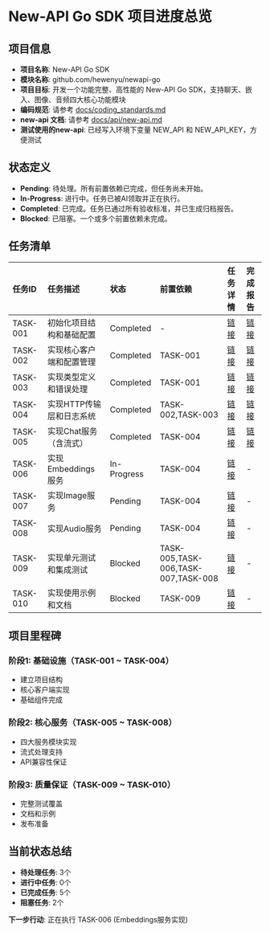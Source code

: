 # New-API Go SDK 项目进度总览

## 项目信息
- **项目名称**: New-API Go SDK
- **模块名称**: github.com/hewenyu/newapi-go
- **项目目标**: 开发一个功能完整、高性能的 New-API Go SDK，支持聊天、嵌入、图像、音频四大核心功能模块
- **编码规范**: 请参考 [docs/coding_standards.md](../../docs/coding_standards.md)
- **new-api 文档**: 请参考 [docs/api/new-api.md](../../docs/api/new-api.md)
- **测试使用的new-api**: 已经写入环境下变量 NEW_API 和 NEW_API_KEY，方便测试



## 状态定义
- **Pending**: 待处理。所有前置依赖已完成，但任务尚未开始。
- **In-Progress**: 进行中。任务已被AI领取并正在执行。
- **Completed**: 已完成。任务已通过所有验收标准，并已生成归档报告。
- **Blocked**: 已阻塞。一个或多个前置依赖未完成。

## 任务清单

| 任务ID   | 任务描述                               | 状态        | 前置依赖        | 任务详情                                      | 完成报告                                    |
| :------- | :------------------------------------- | :---------- | :-------------- | :-------------------------------------------- | :------------------------------------------ |
| TASK-001 | 初始化项目结构和基础配置               | Completed   | -               | [链接](./TASK-001_init_project.md)            | [链接](../../issues/TASK-001_init_project.md) |
| TASK-002 | 实现核心客户端和配置管理               | Completed   | TASK-001        | [链接](./TASK-002_core_client.md)            | [链接](../../issues/TASK-002_core_client.md) |
| TASK-003 | 实现类型定义和错误处理                 | Completed   | TASK-001        | [链接](./TASK-003_types_errors.md)           | [链接](../../issues/TASK-003_types_errors.md) |
| TASK-004 | 实现HTTP传输层和日志系统               | Completed   | TASK-002,TASK-003 | [链接](./TASK-004_http_logger.md)           | [链接](../../issues/TASK-004_http_logger.md) |
| TASK-005 | 实现Chat服务（含流式）                 | Completed   | TASK-004        | [链接](./TASK-005_chat_service.md)           | [链接](../../issues/TASK-005_chat_service.md) |
| TASK-006 | 实现Embeddings服务                    | In-Progress | TASK-004        | [链接](./TASK-006_embeddings_service.md)     | -                                           |
| TASK-007 | 实现Image服务                         | Pending     | TASK-004        | [链接](./TASK-007_image_service.md)          | -                                           |
| TASK-008 | 实现Audio服务                         | Pending     | TASK-004        | [链接](./TASK-008_audio_service.md)          | -                                           |
| TASK-009 | 实现单元测试和集成测试                 | Blocked     | TASK-005,TASK-006,TASK-007,TASK-008 | [链接](./TASK-009_testing.md)              | -                                           |
| TASK-010 | 实现使用示例和文档                     | Blocked     | TASK-009        | [链接](./TASK-010_examples_docs.md)          | -                                           |

## 项目里程碑

### 阶段1: 基础设施（TASK-001 ~ TASK-004）
- 建立项目结构
- 核心客户端实现
- 基础组件完成

### 阶段2: 核心服务（TASK-005 ~ TASK-008）
- 四大服务模块实现
- 流式处理支持
- API兼容性保证

### 阶段3: 质量保证（TASK-009 ~ TASK-010）
- 完整测试覆盖
- 文档和示例
- 发布准备

## 当前状态总结
- **待处理任务**: 3个
- **进行中任务**: 0个
- **已完成任务**: 5个
- **阻塞任务**: 2个

**下一步行动**: 正在执行 TASK-006 (Embeddings服务实现) 
